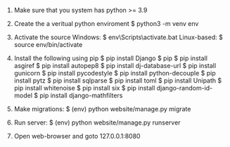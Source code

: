1. Make sure that you system has python >= 3.9
2. Create the a veritual python enviroment
	$ python3 -m venv env
3. Activate the source
Windows: $ env\Scripts\activate.bat
Linux-based:  $ source env/bin/activate

4. Install the following using pip
	$ pip install Django
	$ pip $ pip install asgiref
	$ pip install autopep8
	$ pip install dj-database-url
	$ pip install gunicorn
	$ pip install pycodestyle
	$ pip install python-decouple
	$ pip install pytz
	$ pip install sqlparse
	$ pip install toml
	$ pip install Unipath
	$ pip install whitenoise
	$ pip install six
	$ pip install django-random-id-model
	$ pip install django-mathfilters

5. Make migrations:
	$ (env) python website/manage.py migrate

6. Run server:
	$ (env) python website/manage.py runserver

7. Open web-browser and goto 127.0.0.1:8080
